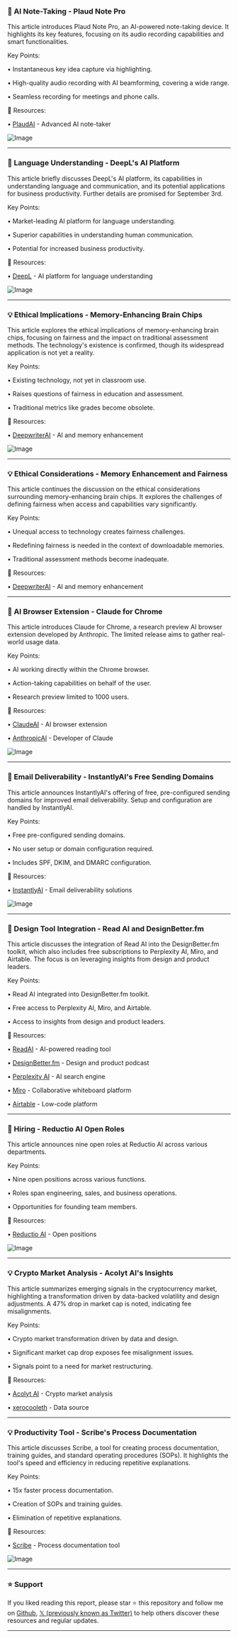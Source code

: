 ### 🤖 AI Note-Taking - Plaud Note Pro

This article introduces Plaud Note Pro, an AI-powered note-taking device.  It highlights its key features, focusing on its audio recording capabilities and smart functionalities.

Key Points:

• Instantaneous key idea capture via highlighting.

• High-quality audio recording with AI beamforming, covering a wide range.

• Seamless recording for meetings and phone calls.


🔗 Resources:

• [PlaudAI](https://x.com/PLAUDAI) - Advanced AI note-taker

![Image](https://pbs.twimg.com/amplify_video_thumb/1960721630784860160/img/DUxrRJL3s44RTjdG.jpg)


---
### 🚀 Language Understanding - DeepL's AI Platform

This article briefly discusses DeepL's AI platform, its capabilities in understanding language and communication, and its potential applications for business productivity.  Further details are promised for September 3rd.

Key Points:

• Market-leading AI platform for language understanding.

• Superior capabilities in understanding human communication.

• Potential for increased business productivity.


🔗 Resources:

• [DeepL](https://x.com/DeepLcom) - AI platform for language understanding

![Image](https://pbs.twimg.com/media/GzXjC4HXkAAXRQY?format=jpg&name=small)


---
### 💡 Ethical Implications - Memory-Enhancing Brain Chips

This article explores the ethical implications of memory-enhancing brain chips, focusing on fairness and the impact on traditional assessment methods.  The technology's existence is confirmed, though its widespread application is not yet a reality.

Key Points:

• Existing technology, not yet in classroom use.

• Raises questions of fairness in education and assessment.

• Traditional metrics like grades become obsolete.


🔗 Resources:

• [DeepwriterAI](https://x.com/DeepwriterAI) -  AI and memory enhancement

![Image](https://pbs.twimg.com/media/GzTnZBma8AAJGiO?format=jpg&name=small)


---
### 💡 Ethical Considerations -  Memory Enhancement and Fairness

This article continues the discussion on the ethical considerations surrounding memory-enhancing brain chips. It explores the challenges of defining fairness when access and capabilities vary significantly.

Key Points:

• Unequal access to technology creates fairness challenges.

• Redefining fairness is needed in the context of downloadable memories.

• Traditional assessment methods become inadequate.


🔗 Resources:

• [DeepwriterAI](https://x.com/DeepwriterAI) - AI and memory enhancement


---
### 🤖 AI Browser Extension - Claude for Chrome

This article introduces Claude for Chrome, a research preview AI browser extension developed by Anthropic.  The limited release aims to gather real-world usage data.

Key Points:

• AI working directly within the Chrome browser.

• Action-taking capabilities on behalf of the user.

• Research preview limited to 1000 users.


🔗 Resources:

• [ClaudeAI](https://x.com/claudeai) - AI browser extension

• [AnthropicAI](https://x.com/AnthropicAI) - Developer of Claude

![Image](https://pbs.twimg.com/amplify_video_thumb/1960410569917521920/img/WI7f_qi4E830bQjU.jpg)


---
### 🚀 Email Deliverability - InstantlyAI's Free Sending Domains

This article announces InstantlyAI's offering of free, pre-configured sending domains for improved email deliverability.  Setup and configuration are handled by InstantlyAI.

Key Points:

• Free pre-configured sending domains.

• No user setup or domain configuration required.

• Includes SPF, DKIM, and DMARC configuration.


🔗 Resources:

• [InstantlyAI](https://x.com/InstantlyAI) - Email deliverability solutions

![Image](https://pbs.twimg.com/media/GzR7GQhXgAEUiPL?format=jpg&name=small)


---
### 🚀 Design Tool Integration - Read AI and DesignBetter.fm

This article discusses the integration of Read AI into the DesignBetter.fm toolkit, which also includes free subscriptions to Perplexity AI, Miro, and Airtable.  The focus is on leveraging insights from design and product leaders.

Key Points:

• Read AI integrated into DesignBetter.fm toolkit.

• Free access to Perplexity AI, Miro, and Airtable.

• Access to insights from design and product leaders.


🔗 Resources:

• [ReadAI](https://x.com/ReadAI_) - AI-powered reading tool

• [DesignBetter.fm](https://x.com/designbetterpod) - Design and product podcast

• [Perplexity AI](https://x.com/perplexity_ai) - AI search engine

• [Miro](https://x.com/MiroHQ) - Collaborative whiteboard platform

• [Airtable](https://x.com/airtable) - Low-code platform


---
### 🤖  Hiring - Reductio AI Open Roles

This article announces nine open roles at Reductio AI across various departments.

Key Points:

• Nine open positions across various functions.

• Roles span engineering, sales, and business operations.

• Opportunities for founding team members.


🔗 Resources:

• [Reductio AI](https://x.com/reductoai) -  Open positions

![Image](https://pbs.twimg.com/media/GzN5jpTaoAA5Az1?format=jpg&name=small)


---
### 💡 Crypto Market Analysis - Acolyt AI's Insights

This article summarizes emerging signals in the cryptocurrency market, highlighting a transformation driven by data-backed volatility and design adjustments. A 47% drop in market cap is noted, indicating fee misalignments.

Key Points:

• Crypto market transformation driven by data and design.

• Significant market cap drop exposes fee misalignment issues.

• Signals point to a need for market restructuring.


🔗 Resources:

• [Acolyt AI](https://x.com/AcolytAI) - Crypto market analysis

• [xerocooleth](https://x.com/xerocooleth) - Data source


---
### 💡 Productivity Tool - Scribe's Process Documentation

This article discusses Scribe, a tool for creating process documentation, training guides, and standard operating procedures (SOPs). It highlights the tool's speed and efficiency in reducing repetitive explanations.

Key Points:

• 15x faster process documentation.

• Creation of SOPs and training guides.

• Elimination of repetitive explanations.


🔗 Resources:

• [Scribe](https://x.com/ScribeHow) - Process documentation tool

![Image](https://pbs.twimg.com/media/GzN0ZYwWsAALfi0?format=jpg&name=small)


---

### ⭐️ Support

If you liked reading this report, please star ⭐️ this repository and follow me on [Github](https://github.com/Drix10), [𝕏 (previously known as Twitter)](https://x.com/DRIX_10_) to help others discover these resources and regular updates.

---
